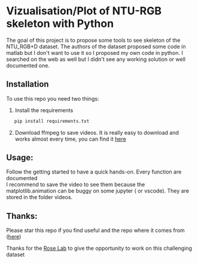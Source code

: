 


# Vizualisation/Plot of NTU-RGB skeleton with Python    

The goal of this project is to propose some tools to see skeleton of the NTU_RGB+D dataset.
The authors of the dataset proposed some code in matlab but I don't want to use it so I proposed my own code in python. I searched on the web as well but I didn't see any working solution or well documented one.


## Installation
To use this repo you need two things:
1. Install the requirements
```py
   pip install requirements.txt
   ```
2. Download ffmpeg to save videos. It is really easy to download and works almost every time, you can find it [here](https://ffmpeg.org/download.html)


## Usage: 
Follow the getting started to have a quick hands-on. Every function are documented  
I recommend to save the video to see them because the matplotlib.animation can be buggy on some jupyter ( or vscode). They are stored in the folder videos.



## Thanks:
Please star this repo if you find useful and the repo where it comes from ([here](https://github.com/gardiens/Time-Series-Library_babygarches))

Thanks for the [Rose Lab](https://rose1.ntu.edu.sg/dataset/actionRecognition/) to give the opportunity to work on this challenging dataset 